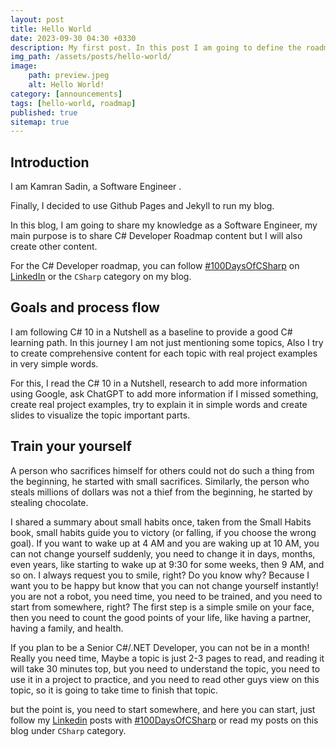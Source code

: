 ```yaml
---
layout: post
title: Hello World
date: 2023-09-30 04:30 +0330
description: My first post. In this post I am going to define the roadmap.
img_path: /assets/posts/hello-world/
image: 
    path: preview.jpeg
    alt: Hello World!
category: [announcements]
tags: [hello-world, roadmap]
published: true
sitemap: true
---
```


## Introduction

I am Kamran Sadin, a Software Engineer .

Finally, I decided to use Github Pages and Jekyll to run my blog.

In this blog, I am going to share my knowledge as a Software Engineer, my main purpose is to share C# Developer Roadmap content but I will also create other content.

For the C# Developer roadmap, you can follow [#100DaysOfCSharp](https://www.linkedin.com/search/results/all/?keywords=%23100DaysOfCSharp&origin=GLOBAL_SEARCH_HEADER&sid=S%2C1) on [LinkedIn](https://www.linkedin.com/in/MrSadin) or the `CSharp` category on my blog.

## Goals and process flow

I am following C# 10 in a Nutshell as a baseline to provide a good C# learning path. In this journey I am not just mentioning some topics, Also I try to create comprehensive content for each topic with real project examples in very simple words.

For this, I read the C# 10 in a Nutshell, research to add more information using Google, ask ChatGPT to add more information if I missed something, create real project examples, try to explain it in simple words and create slides to visualize the topic important parts.

## Train your yourself

A person who sacrifices himself for others could not do such a thing from the beginning, he started with small sacrifices. Similarly, the person who steals millions of dollars was not a thief from the beginning, he started by stealing chocolate.

I shared a summary about small habits once, taken from the Small Habits book, small habits guide you to victory (or falling, if you choose the wrong goal). If you want to wake up at 4 AM and you are waking up at 10 AM, you can not change yourself suddenly, you need to change it in days, months, even years, like starting to wake up at 9:30 for some weeks, then 9 AM, and so on.
I always request you to smile, right? Do you know why? Because I want you to be happy but know that you can not change yourself instantly! you are not a robot, you need time, you need to be trained, and you need to start from somewhere, right? The first step is a simple smile on your face, then you need to count the good points of your life, like having a partner, having a family, and health.

If you plan to be a Senior C#/.NET Developer, you can not be in a month! Really you need time, Maybe a topic is just 2-3 pages to read, and reading it will take 30 minutes top, but you need to understand the topic, you need to use it in a project to practice, and you need to read other guys view on this topic, so it is going to take time to finish that topic.

but the point is, you need to start somewhere, and here you can start, just follow my [Linkedin](https://linkedin.com/in/MrSadin) posts with [#100DaysOfCSharp](https://www.linkedin.com/search/results/all/?keywords=%23100DaysOfCSharp&origin=GLOBAL_SEARCH_HEADER&sid=S%2C1) or read my posts on this blog under `CSharp` category.